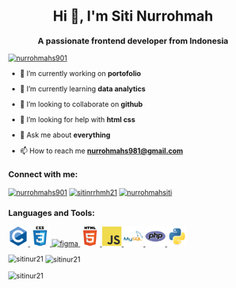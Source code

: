 <h1 align="center">Hi 👋, I'm Siti Nurrohmah</h1>
<h3 align="center">A passionate frontend developer from Indonesia</h3>

<p align="left"> <a href="https://twitter.com/nurrohmahs901" target="blank"><img src="https://img.shields.io/twitter/follow/nurrohmahs901?logo=twitter&style=for-the-badge" alt="nurrohmahs901" /></a> </p>

- 🔭 I’m currently working on **portofolio**

- 🌱 I’m currently learning **data analytics**

- 👯 I’m looking to collaborate on **github**

- 🤝 I’m looking for help with **html css**

- 💬 Ask me about **everything**

- 📫 How to reach me **nurrohmahs981@gmail.com**

<h3 align="left">Connect with me:</h3>
<p align="left">
<a href="https://twitter.com/nurrohmahs901" target="blank"><img align="center" src="https://raw.githubusercontent.com/rahuldkjain/github-profile-readme-generator/master/src/images/icons/Social/twitter.svg" alt="nurrohmahs901" height="30" width="40" /></a>
<a href="https://instagram.com/sitinrrhmh21" target="blank"><img align="center" src="https://raw.githubusercontent.com/rahuldkjain/github-profile-readme-generator/master/src/images/icons/Social/instagram.svg" alt="sitinrrhmh21" height="30" width="40" /></a>
<a href="https://dribbble.com/nurrohmahsiti" target="blank"><img align="center" src="https://raw.githubusercontent.com/rahuldkjain/github-profile-readme-generator/master/src/images/icons/Social/dribbble.svg" alt="nurrohmahsiti" height="30" width="40" /></a>
</p>

<h3 align="left">Languages and Tools:</h3>
<p align="left"> <a href="https://www.cprogramming.com/" target="_blank" rel="noreferrer"> <img src="https://raw.githubusercontent.com/devicons/devicon/master/icons/c/c-original.svg" alt="c" width="40" height="40"/> </a> <a href="https://www.w3schools.com/css/" target="_blank" rel="noreferrer"> <img src="https://raw.githubusercontent.com/devicons/devicon/master/icons/css3/css3-original-wordmark.svg" alt="css3" width="40" height="40"/> </a> <a href="https://www.figma.com/" target="_blank" rel="noreferrer"> <img src="https://www.vectorlogo.zone/logos/figma/figma-icon.svg" alt="figma" width="40" height="40"/> </a> <a href="https://www.w3.org/html/" target="_blank" rel="noreferrer"> <img src="https://raw.githubusercontent.com/devicons/devicon/master/icons/html5/html5-original-wordmark.svg" alt="html5" width="40" height="40"/> </a> <a href="https://developer.mozilla.org/en-US/docs/Web/JavaScript" target="_blank" rel="noreferrer"> <img src="https://raw.githubusercontent.com/devicons/devicon/master/icons/javascript/javascript-original.svg" alt="javascript" width="40" height="40"/> </a> <a href="https://www.mysql.com/" target="_blank" rel="noreferrer"> <img src="https://raw.githubusercontent.com/devicons/devicon/master/icons/mysql/mysql-original-wordmark.svg" alt="mysql" width="40" height="40"/> </a> <a href="https://www.php.net" target="_blank" rel="noreferrer"> <img src="https://raw.githubusercontent.com/devicons/devicon/master/icons/php/php-original.svg" alt="php" width="40" height="40"/> </a> <a href="https://www.python.org" target="_blank" rel="noreferrer"> <img src="https://raw.githubusercontent.com/devicons/devicon/master/icons/python/python-original.svg" alt="python" width="40" height="40"/> </a> </p>

<p><img align="left" src="https://github-readme-stats.vercel.app/api/top-langs?username=sitinur21&show_icons=true&locale=en&layout=compact" alt="sitinur21" /></p>

<p>&nbsp;<img align="center" src="https://github-readme-stats.vercel.app/api?username=sitinur21&show_icons=true&locale=en" alt="sitinur21" /></p>

<p><img align="center" src="https://github-readme-streak-stats.herokuapp.com/?user=sitinur21&" alt="sitinur21" /></p>
